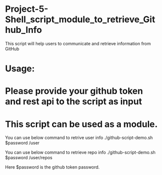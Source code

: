# Project-5-Shell_script_module_to_retrieve_Github_Info

This script will help users to communicate and retrieve information from GitHub
# Usage:
# Please provide your github token and rest api to the script as input
# This script can be used as a module. 

You can use below command to retrive user info
 ./github-script-demo.sh $password /user
 
 You can use below command to retrieve repo info
  ./github-script-demo.sh $password /user/repos

Here $password is the github token password.
